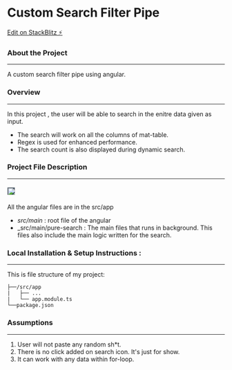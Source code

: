 # Custom Search Filter Pipe

[Edit on StackBlitz ⚡️](https://stackblitz.com/edit/stackblitz-starters-aukk1b)

### About the Project
---

A custom search filter pipe using angular.
### Overview 
---
In this project , the user will be able to search in the enitre data given as input.
* The search will work on all the columns of mat-table.
* Regex is used for enhanced performance.
* The search count is also displayed during dynamic search.

### Project File Description 
---

#### <img alt="Angular" style="background-color:#33475b" height="18px" src="https://angular.io/assets/images/logos/angular/logo-nav@2x.png">
All the angular files are in the src/app
* _src/main_ : root file of the angular
* _src/main/pure-search : The main files that runs in background. This files also include the main logic written for the search.

### Local Installation & Setup Instructions :
----
This is file structure of my project: 
```
├──/src/app
|   ├── ...
|   └── app.module.ts
└──package.json
```
### Assumptions 
----
1. User will not paste any random sh*t.
2. There is no click added on search icon. It's just for show.
3. It can work with any data within for-loop.
